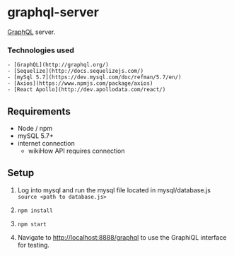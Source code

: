 # graphql-server
[GraphQL](http://graphql.org/) server.

### Technologies used
    - [GraphQL](http://graphql.org/)
    - [Sequelize](http://docs.sequelizejs.com/)
    - [mySql 5.7](https://dev.mysql.com/doc/refman/5.7/en/)
    - [Axios](https://www.npmjs.com/package/axios)
    - [React Apollo](http://dev.apollodata.com/react/)

## Requirements
  - Node / npm
  - mySQL 5.7+
  - internet connection
      - wikiHow API requires connection

## Setup

1. Log into mysql and run the mysql file located in mysql/database.js
`source <path to database.js>`

2. `npm install`

3. `npm start`

4. Navigate to [http://localhost:8888/graphql](http://localhost:8888/graphql) to use the GraphiQL interface for testing.

